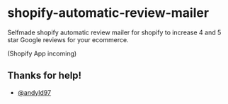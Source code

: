 # shopify-automatic-review-mailer

Selfmade shopify automatic review mailer for shopify to increase 4 and 5 star Google reviews for your ecommerce.


(Shopify App incoming)

## Thanks for help!

- [@andyld97](https://github.com/andyld97)